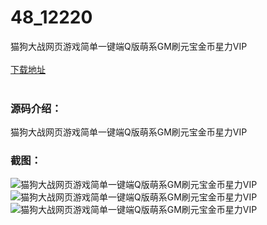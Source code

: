 # 48_12220
猫狗大战网页游戏简单一键端Q版萌系GM刷元宝金币星力VIP
<br/></br>
[下载地址](https://www.uuid2.com/12220.html "下载地址")
<br/></br>
<h3>源码介绍：</h3>
<p>猫狗大战网页游戏简单一键端Q版萌系GM刷元宝金币星力VIP<p>
<h3>截图：</h3>
<img src="https://www.uuid2.com/wp-content/uploads/img/uimage/27981573195788.jpg" alt="猫狗大战网页游戏简单一键端Q版萌系GM刷元宝金币星力VIP"><img src="https://www.uuid2.com/wp-content/uploads/img/images/cny65.png" alt="猫狗大战网页游戏简单一键端Q版萌系GM刷元宝金币星力VIP"><img src="https://www.uuid2.com/wp-content/uploads/img/images/170222_ico.png" alt="猫狗大战网页游戏简单一键端Q版萌系GM刷元宝金币星力VIP">
